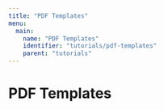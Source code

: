 ```yaml
---
title: "PDF Templates"
menu:
  main:
    name: "PDF Templates"
    identifier: "tutorials/pdf-templates"
    parent: "tutorials"
---
```

# PDF Templates

